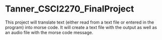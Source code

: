 # Tanner_CSCI2270_FinalProject

This project will translate text (either read from a text file or 
entered in the program) into morse code. It will create a text file with the 
output as well as an audio file with the morse code message.